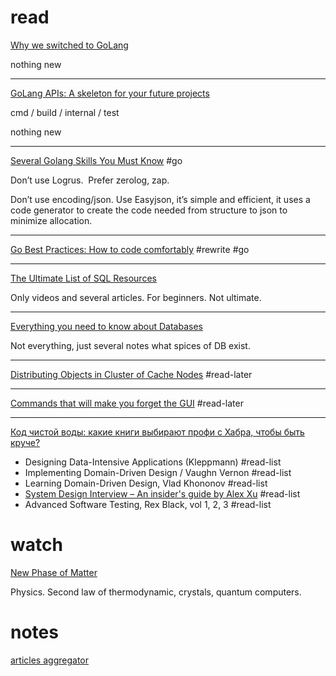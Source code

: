 # read 
[Why we switched to GoLang](https://link.medium.com/8IkaRYn9Sqb)

nothing new 
___

[GoLang APIs: A skeleton for your future projects](https://link.medium.com/AiWUErt9Sqb)

cmd / build / internal / test 

nothing new

___

[Several Golang Skills You Must Know](https://link.medium.com/HN9Iy3E9Sqb) #go 

Don’t use Logrus.  Prefer zerolog, zap.

Don’t use encoding/json. Use Easyjson, it’s simple and efficient, it uses a code generator to create the code needed from structure to json to minimize allocation.

___

[Go Best Practices: How to code comfortably](https://link.medium.com/zTBqEgP9Sqb) #rewrite #go


___

[The Ultimate List of SQL Resources](https://link.medium.com/u6Cqu6V9Sqb)

Only videos and several articles. For beginners. Not ultimate.

___

[Everything you need to know about Databases](https://link.medium.com/mLVkOf09Sqb)

Not everything, just several notes what spices of DB exist.

___

[Distributing Objects in Cluster of Cache Nodes](https://link.medium.com/jtrRzL69Sqb) #read-later

___
[Commands that will make you forget the GUI](https://medium.com/codex/the-linux-swiss-army-knife-dd9d27668c0e) #read-later 

___

[Код чистой воды: какие книги выбирают профи с Хабра, чтобы быть круче?](https://habr.com/ru/company/habr/blog/671406/)

- Designing Data-Intensive Applications (Kleppmann) #read-list
- Implementing Domain-Driven Design / Vaughn Vernon #read-list 
- Learning Domain-Driven Design, Vlad Khononov #read-list 
- [System Design Interview – An insider's guide by Alex Xu](https://www.amazon.com/Alex-Xu/e/B08BNMFT7P/ref=dp_byline_cont_book_1) #read-list 
- Advanced Software Testing, Rex Black, vol 1, 2, 3 #read-list 

# watch 
[New Phase of Matter](https://youtu.be/ieDIpgso4no)

Physics. Second law of thermodynamic, crystals, quantum computers.

# notes 

[articles aggregator](https://devurls.com/)

